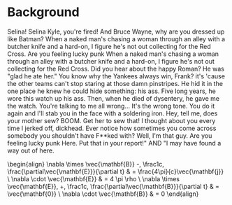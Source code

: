 # Background

Selina! Selina Kyle, you're fired! And Bruce Wayne, why are you dressed up like Batman? When a naked man's chasing a woman through an alley with a butcher knife and a hard-on, I figure he's not out collecting for the Red Cross. Are you feeling lucky punk When a naked man's chasing a woman through an alley with a butcher knife and a hard-on, I figure he's not out collecting for the Red Cross. Did you hear about the happy Roman? He was "glad he ate her." You know why the Yankees always win, Frank? it's 'cause the other teams can't stop staring at those damn pinstripes. He hid it in the one place he knew he could hide something: his ass. Five long years, he wore this watch up his ass. Then, when he died of dysentery, he gave me the watch. You're talking to me all wrong... It's the wrong tone. You do it again and I'll stab you in the face with a soldering iron. Hey, tell me, does your mother sew? BOOM. Get her to sew that! I thought about you every time I jerked off, dickhead. Ever notice how sometimes you come across somebody you shouldn't have F**ked with? Well, I'm that guy. Are you feeling lucky punk Here. Put that in your report!" AND "I may have found a way out of here.

\begin{align}
  \nabla \times \vec{\mathbf{B}} -\, \frac1c\, \frac{\partial\vec{\mathbf{E}}}{\partial t} & = \frac{4\pi}{c}\vec{\mathbf{j}} \\
  \nabla \cdot \vec{\mathbf{E}} & = 4 \pi \rho \\
  \nabla \times \vec{\mathbf{E}}\, +\, \frac1c\, \frac{\partial\vec{\mathbf{B}}}{\partial t} & = \vec{\mathbf{0}} \\
  \nabla \cdot \vec{\mathbf{B}} & = 0
\end{align}